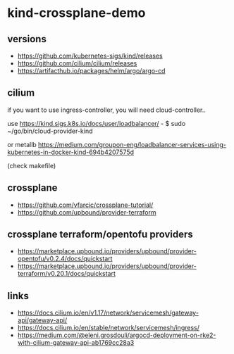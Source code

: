 # kind-crossplane-demo

## versions
- https://github.com/kubernetes-sigs/kind/releases
- https://github.com/cilium/cilium/releases
- https://artifacthub.io/packages/helm/argo/argo-cd

## cilium
if you want to use ingress-controller, you will need cloud-controller..

use https://kind.sigs.k8s.io/docs/user/loadbalancer/
    - $ sudo ~/go/bin/cloud-provider-kind

or metallb https://medium.com/groupon-eng/loadbalancer-services-using-kubernetes-in-docker-kind-694b4207575d

(check makefile)

## crossplane
- https://github.com/vfarcic/crossplane-tutorial/
- https://github.com/upbound/provider-terraform

## crossplane terraform/opentofu providers
- https://marketplace.upbound.io/providers/upbound/provider-opentofu/v0.2.4/docs/quickstart
- https://marketplace.upbound.io/providers/upbound/provider-terraform/v0.20.1/docs/quickstart

## links
- https://docs.cilium.io/en/v1.17/network/servicemesh/gateway-api/gateway-api/
- https://docs.cilium.io/en/stable/network/servicemesh/ingress/
- https://medium.com/@eleni.grosdouli/argocd-deployment-on-rke2-with-cilium-gateway-api-ab1769cc28a3
